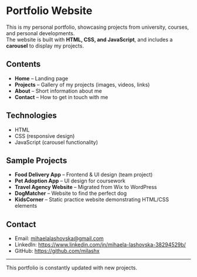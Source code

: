 # Portfolio Website

This is my personal portfolio, showcasing projects from university, courses, and personal developments.  
The website is built with **HTML, CSS, and JavaScript**, and includes a **carousel** to display my projects.  

## Contents
- **Home** – Landing page
- **Projects** – Gallery of my projects (images, videos, links)
- **About** – Short information about me
- **Contact** – How to get in touch with me

## Technologies
- HTML
- CSS (responsive design)  
- JavaScript (carousel functionality)  

## Sample Projects
- **Food Delivery App** – Frontend & UI design (team project)  
- **Pet Adoption App** – UI design for coursework  
- **Travel Agency Website** – Migrated from Wix to WordPress  
- **DogMatcher** – Website to find the perfect dog  
- **KidsCorner** – Static practice website demonstrating HTML/CSS elements  

## Contact
- Email: mihaelalashovska@gmail.com  
- LinkedIn: https://www.linkedin.com/in/mihaela-lashovska-38294529b/
- GitHub: https://github.com/milashx

---

This portfolio is constantly updated with new projects.
